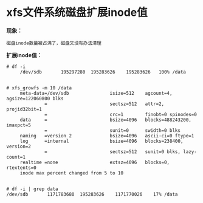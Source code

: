 # xfs文件系统磁盘扩展inode值

**现象：**

    磁盘inode数量被占满了，磁盘又没有办法清理
    
**扩展inode值：**

    # df -i
         /dev/sdb       195297280  195283626    195283626   100% /data

         
    # xfs_growfs -m 10 /data  
         meta-data=/dev/sdb               isize=512    agcount=4, agsize=122060800 blks
                  =                       sectsz=512   attr=2, projid32bit=1
                  =                       crc=1        finobt=0 spinodes=0
         data     =                       bsize=4096   blocks=488243200, imaxpct=5
                  =                       sunit=0      swidth=0 blks
         naming   =version 2              bsize=4096   ascii-ci=0 ftype=1
         log      =internal               bsize=4096   blocks=238400, version=2
                  =                       sectsz=512   sunit=0 blks, lazy-count=1
         realtime =none                   extsz=4096   blocks=0, rtextents=0
         inode max percent changed from 5 to 10

         
    # df -i | grep data
    /dev/sdb       1171783680  195283626    1171770026    17% /data



    